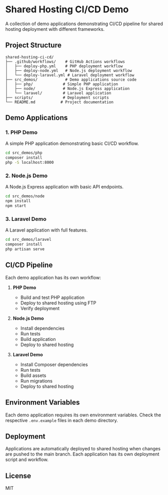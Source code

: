 # Shared Hosting CI/CD Demo

A collection of demo applications demonstrating CI/CD pipeline for shared hosting deployment with different frameworks.

## Project Structure

```
shared-hosting-ci-cd/
├── .github/workflows/    # GitHub Actions workflows
│   ├── deploy-php.yml    # PHP deployment workflow
│   ├── deploy-node.yml   # Node.js deployment workflow
│   └── deploy-laravel.yml # Laravel deployment workflow
├── src_demos/            # Demo applications source code
│   ├── php/             # Simple PHP application
│   ├── node/            # Node.js Express application
│   └── laravel/         # Laravel application
├── scripts/             # Deployment scripts
└── README.md           # Project documentation
```

## Demo Applications

### 1. PHP Demo
A simple PHP application demonstrating basic CI/CD workflow.

```bash
cd src_demos/php
composer install
php -S localhost:8000
```

### 2. Node.js Demo
A Node.js Express application with basic API endpoints.

```bash
cd src_demos/node
npm install
npm start
```

### 3. Laravel Demo
A Laravel application with full features.

```bash
cd src_demos/laravel
composer install
php artisan serve
```

## CI/CD Pipeline

Each demo application has its own workflow:

1. **PHP Demo**
   - Build and test PHP application
   - Deploy to shared hosting using FTP
   - Verify deployment

2. **Node.js Demo**
   - Install dependencies
   - Run tests
   - Build application
   - Deploy to shared hosting

3. **Laravel Demo**
   - Install Composer dependencies
   - Run tests
   - Build assets
   - Run migrations
   - Deploy to shared hosting

## Environment Variables

Each demo application requires its own environment variables. Check the respective `.env.example` files in each demo directory.

## Deployment

Applications are automatically deployed to shared hosting when changes are pushed to the main branch. Each application has its own deployment script and workflow.

## License

MIT